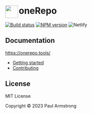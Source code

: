 # <img src="https://github.com/paularmstrong/onerepo/assets/33297/8240ad56-f442-4a14-bba7-9e63830f3d2f" alt="" width="40" height="40" align="left" /> oneRepo

[![Build status](https://img.shields.io/github/actions/workflow/status/paularmstrong/onerepo/merge-main.yaml?branch=main)](https://github.com/paularmstrong/onerepo/actions/workflows/merge-main.yaml) [![NPM version](https://img.shields.io/npm/v/onerepo)](https://npmjs.com/package/onerepo) ![Netlify](https://img.shields.io/netlify/f544fa4c-f2ad-4b59-83a0-933daa0b0b31)

## Documentation

https://onerepo.tools/

- [Getting started](https://onerepo.tools/docs/getting-started/)
- [Contributing](https://onerepo.tools/project/contributing/)

## License

MIT License

Copyright © 2023 Paul Armstrong

